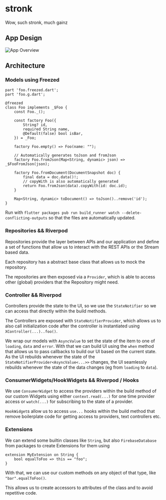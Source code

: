 # stronk

Wow, such stronk, much gainz

## App Design

![App Overview](./stronk.svg)


## Architecture

### Models using Freezed

```
part 'foo.freezed.dart';
part 'foo.g.dart';

@freezed
class Foo implements _$Foo {
    const Foo._();

    const factory Foo({
        String? id,
        required String name,
        @Default(false) bool isBar,
    }) = _Foo;

    factory Foo.empty() => Foo(name: "");

    // Automatically generates toJson and fromJson
    factory Foo.fromJson(Map<String, dynamic> json) => _$FooFromJson(json);

    factory Foo.fromDocument(DocumentSnapshot doc) {
        final data = doc.data()!;
        // copyWith is also automatically generated
        return Foo.fromJson(data).copyWith(id: doc.id);
    }

    Map<String, dynamic> toDocument() => toJson()..remove('id');
}
```

Run with `flutter packages pub run build_runner watch --delete-conflicting-outputs` so that the files are automatically updated.

### Repositories && Riverpod

Repositories provide the layer between APIs and our application and define a set of functions that allow us to interact with the REST APIs or the Stream based data.

Each repository has a abstract base class that allows us to mock the repository.

The repositories are then exposed via a `Provider`, which is able to access other (global) providers that the Repository might need.

### Controller && Riverpod

Controllers provide the state to the UI, so we use the `StateNotifier` so we can access that directly within the build methods.

The Controllers are exposed with `StateNotifierProvider`, which allows us to also call initialization code after the controller is instantiated using `XController(...)..foo()`.

We wrap our models with `AsyncValue` to set the state of the item to one of `loading`, `data` and `error`. With that we can build UI using the `when` method that allows us to pass callbacks to build our UI based on the current state. As the UI rebuilds whenever the state of the `StateNotifierProvider<AsyncValue<...>>` changes, the UI seamlessly rebuilds whenever the state of the data changes (eg from `loading` to `data`).


### ConsumerWidgets/HookWidgets && Riverpod / Hooks

We use `ConsumerWidget` to access the providers within  the build method of our custom Widgets using either `context.read(...)` for one time provider access or `watch(...)` for subscribing to the state of a provider.

`HookWidget`s allow us to access `use...` hooks within the build method that remove boilerplate code for getting access to providers, text controllers etc.


### Extensions

We can extend some builtin classes like `String`, but also  `FirebaseDatabase` from packages to create Extensions for them using 
```
extension MyExtension on String {
    bool equalToFoo => this == "foo";
}
````
With that, we can use our custom methods on any object of that type, like `"bar".equalToFoo()`.

This allows us to create accessors to attributes of the class and to avoid repetitive code.